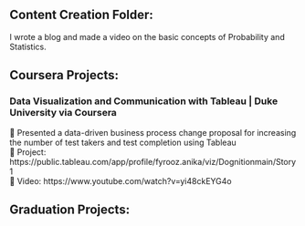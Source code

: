 <h2> Content Creation Folder: </h2> 
I wrote a blog and made a video on the basic concepts of Probability and Statistics. </br>


<h2> Coursera Projects: </h3>
<h3> Data Visualization and Communication with Tableau | Duke University via Coursera </h3>
 Presented a data-driven business process change proposal for increasing the number of test takers
and test completion using Tableau </br>
 Project: https://public.tableau.com/app/profile/fyrooz.anika/viz/Dognitionmain/Story1 </br>
 Video: https://www.youtube.com/watch?v=yi48ckEYG4o </br>


<h2> Graduation Projects: </h22> </br>



